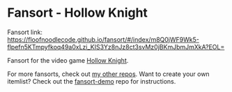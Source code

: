 # Fansort - Hollow Knight

Fansort link: https://floofnoodlecode.github.io/fansort/#/index/m8Q0jWF9Wk5-flpefn5KTmpyfkoq49a0xLzi_KIS3Yz8nJz8ct3svMz0jBKmJbmJmXkA?EOL=

Fansort for the video game [Hollow Knight](https://hollowknight.fandom.com/wiki/Hollow_Knight_Wiki).

For more fansorts, check out [my other repos](https://github.com/floofnoodlecode?tab=repositories&q=fansort&type=&language=&sort=name). Want to create your own itemlist? Check out the [fansort-demo](https://github.com/floofnoodlecode/fansort-demo) repo for instructions.

